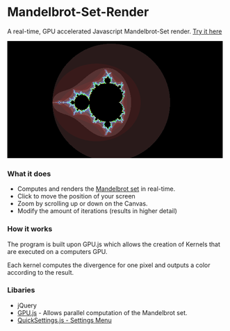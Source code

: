# Mandelbrot-Set-Render
A real-time, GPU accelerated Javascript Mandelbrot-Set render. [Try it here](https://bewelge.github.io/Mandelbrot-Set-Render/)

![Image of Mandelbrotset](https://github.com/Bewelge/Mandelbrot-Set-Render/blob/master/img/Mandelbrot.png)

### What it does

* Computes and renders the [Mandelbrot set](https://en.wikipedia.org/wiki/Mandelbrot_set) in real-time. 
* Click to move the position of your screen
* Zoom by scrolling up or down on the Canvas.
* Modify the amount of iterations (results in higher detail)

### How it works

The program is built upon GPU.js which allows the creation of Kernels that are executed on a computers GPU. 

Each kernel computes the divergence for one pixel and outputs a color according to the result.

### Libaries
* jQuery
* [GPU.js](gpu.rocks) - Allows parallel computation of the Mandelbrot set.
* [QuickSettings.js - Settings Menu](https://github.com/bit101/quicksettings)
